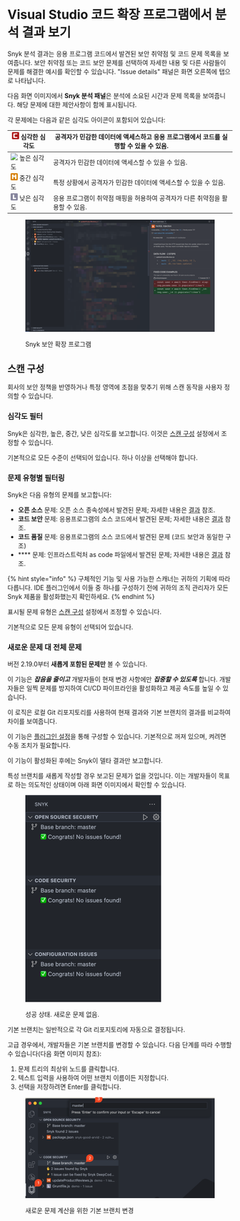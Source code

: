 # Visual Studio 코드 확장 프로그램에서 분석 결과 보기

Snyk 분석 결과는 응용 프로그램 코드에서 발견된 보안 취약점 및 코드 문제 목록을 보여줍니다. 보안 취약점 또는 코드 보안 문제를 선택하여 자세한 내용 및 다른 사람들이 문제를 해결한 예시를 확인할 수 있습니다. "Issue details" 패널은 화면 오른쪽에 탭으로 나타납니다.

다음 화면 이미지에서 **Snyk 분석 패널**은 분석에 소요된 시간과 문제 목록을 보여줍니다. 해당 문제에 대한 제안사항이 함께 표시됩니다.

각 문제에는 다음과 같은 심각도 아이콘이 포함되어 있습니다:

| ![](<../../../../.gitbook/assets/image (201) (1) (1) (1) (1) (1) (1) (1) (1) (1) (1) (1) (1) (1) (1) (1) (1) (1).png>) 심각한 심각도                                                                                                                                                                                                                                                                                                                                                                                                                                                                                                                                                                                                                                                                                                                                     | 공격자가 민감한 데이터에 액세스하고 응용 프로그램에서 코드를 실행할 수 있을 수 있음. |
| ------------------------------------------------------------------------------------------------------------------------------------------------------------------------------------------------------------------------------------------------------------------------------------------------------------------------------------------------------------------------------------------------------------------------------------------------------------------------------------------------------------------------------------------------------------------------------------------------------------------------------------------------------------------------------------------------------------------------------------------------------------------------------------------------------------------------------------------------------------------ | ------------------------------------------------ |
| ![](https://docs.snyk.io/~gitbook/image?url=https%3A%2F%2F2533899886-files.gitbook.io%2F%7E%2Ffiles%2Fv0%2Fb%2Fgitbook-x-prod.appspot.com%2Fo%2Fspaces%252F-MdwVZ6HOZriajCf5nXH%252Fuploads%252Fgit-blob-35db9c5b28b416932407dcc20cb40cf0d4b1a9ed%252Fimage%2520%2810%29%2520%281%29%2520%281%29%2520%282%29%2520%281%29%2520%281%29%2520%281%29%2520%281%29%2520%281%29%2520%281%29%2520%281%29%2520%281%29%2520%281%29%2520%281%29%2520%281%29%2520%281%29%2520%281%29%2520%281%29%2520%281%29%2520%281%29%2520%281%29%2520%281%29%2520%281%29%2520%281%29%2520%281%29%2520%281%29%2520%281%29%2520%281%29%2520%281%29%2520%281%29%2520%281%29%2520%281%29%2520%281%29%2520%281%29%2520%281%29%2520%281%29%2520%281%29%2520%281%29%2520%281%29%2520%281%29%2520%281%29%2520%285%29.png%3Falt%3Dmedia\&width=300\&dpr=1\&quality=100\&sign=df406a54\&sv=2) 높은 심각도 | 공격자가 민감한 데이터에 액세스할 수 있을 수 있음.                    |
| ![](<../../../../.gitbook/assets/image (116) (1) (1) (1) (1) (1) (1) (1) (1) (1) (1) (1) (1) (1) (1) (1) (1) (1) (1) (1) (1) (1) (1) (1) (1) (1) (1) (1) (1) (1) (5) (6).png>) 중간 심각도                                                                                                                                                                                                                                                                                                                                                                                                                                                                                                                                                                                                                                                                              | 특정 상황에서 공격자가 민감한 데이터에 액세스할 수 있을 수 있음.            |
| ![](<../../../../.gitbook/assets/image (114) (1) (1) (1) (1) (1) (1) (1) (1) (1) (1) (1) (1) (1) (1) (1) (1).png>) 낮은 심각도                                                                                                                                                                                                                                                                                                                                                                                                                                                                                                                                                                                                                                                                                                                                          | 응용 프로그램이 취약점 매핑을 허용하여 공격자가 다른 취약점을 활용할 수 있음.     |

<figure><img src="../../../../.gitbook/assets/SCR-20241024-rqfj.png" alt="Snyk 보안 확장 프로그램"><figcaption><p>Snyk 보안 확장 프로그램</p></figcaption></figure>

## 스캔 구성

회사의 보안 정책을 반영하거나 특정 영역에 초점을 맞추기 위해 스캔 동작을 사용자 정의할 수 있습니다.

### 심각도 필터

Snyk은 심각한, 높은, 중간, 낮은 심각도를 보고합니다. 이것은 [스캔 구성](../visual-studio-code-extension-configuration.md#scan-configuration) 설정에서 조정할 수 있습니다.

기본적으로 모든 수준이 선택되어 있습니다. 하나 이상을 선택해야 합니다.

### 문제 유형별 필터링

Snyk은 다음 유형의 문제를 보고합니다:

* **오픈 소스** 문제: 오픈 소스 종속성에서 발견된 문제; 자세한 내용은 [결과](analysis-results-snyk-open-source.md) 참조.
* **코드 보안** 문제: 응용프로그램의 소스 코드에서 발견된 문제; 자세한 내용은 [결과](analysis-results-snyk-code.md) 참조.
* **코드 품질** 문제: 응용프로그램의 소스 코드에서 발견된 문제 (코드 보안과 동일한 구조)
* \*\*\*\* 문제: 인프라스트럭처 as code 파일에서 발견된 문제; 자세한 내용은 [결과](visual-studio-code-extension-analysis-results-snyk-iac-configuration.md) 참조.

{% hint style="info" %}
구체적인 기능 및 사용 가능한 스캐너는 귀하의 기획에 따라 다릅니다. IDE 플러그인에서 이들 중 하나를 구성하기 전에 귀하의 조직 관리자가 모든 Snyk 제품을 활성화했는지 확인하세요.
{% endhint %}

표시될 문제 유형은 [스캔 구성](../visual-studio-code-extension-configuration.md#scan-configuration) 설정에서 조정할 수 있습니다.

기본적으로 모든 문제 유형이 선택되어 있습니다.

### 새로운 문제 대 전체 문제

버전 2.19.0부터 **새롭게 포함된 문제만** 볼 수 있습니다.

이 기능은 _**잡음을 줄이고**_ 개발자들이 현재 변경 사항에만 _**집중할 수 있도록**_ 합니다. 개발자들은 일찍 문제를 방지하여 CI/CD 파이프라인을 활성화하고 제공 속도를 높일 수 있습니다.

이 로직은 로컬 Git 리포지토리를 사용하여 현재 결과와 기본 브랜치의 결과를 비교하여 차이를 보여줍니다.

이 기능은 [플러그인 설정](../visual-studio-code-extension-configuration.md#scan-configuration)을 통해 구성할 수 있습니다. 기본적으로 꺼져 있으며, 켜려면 수동 조치가 필요합니다.

이 기능이 활성화된 후에는 Snyk이 델타 결과만 보고합니다.

특성 브랜치를 새롭게 작성할 경우 보고된 문제가 없을 것입니다. 이는 개발자들이 목표로 하는 의도적인 상태이며 아래 화면 이미지에서 확인할 수 있습니다.

<figure><img src="../../../../.gitbook/assets/SCR-20241024-ruvq.png" alt="성공 상태. 새로운 문제 없음." width="304"><figcaption><p>성공 상태. 새로운 문제 없음.</p></figcaption></figure>

기본 브랜치는 일반적으로 각 Git 리포지토리에 자동으로 결정됩니다.

고급 경우에서, 개발자들은 기본 브랜치를 변경할 수 있습니다. 다음 단계를 따라 수행할 수 있습니다(다음 화면 이미지 참조):

1. 문제 트리의 최상위 노드를 클릭합니다.
2. 텍스트 입력을 사용하여 어떤 브랜치 이름이든 지정합니다.
3. 선택을 저장하려면 Enter를 클릭합니다.

<figure><img src="../../../../.gitbook/assets/SCR-20241024-rwht.png" alt="새로운 문제 계산을 위한 기본 브랜치 변경"><figcaption><p>새로운 문제 계산을 위한 기본 브랜치 변경</p></figcaption></figure>
